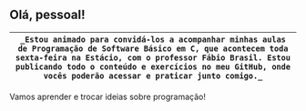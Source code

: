 Olá, pessoal!
-

| `_Estou animado para convidá-los a acompanhar minhas aulas de Programação de Software Básico em C, que acontecem toda sexta-feira na Estácio, com o professor Fábio Brasil. Estou publicando todo o conteúdo e exercícios no meu GitHub, onde vocês poderão acessar e praticar junto comigo._`
|-

Vamos aprender e trocar ideias sobre programação!
